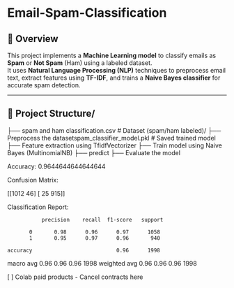 # Email-Spam-Classification

## 📌 Overview
This project implements a **Machine Learning model** to classify emails as **Spam** or **Not Spam** (Ham) using a labeled dataset.  
It uses **Natural Language Processing (NLP)** techniques to preprocess email text, extract features using **TF-IDF**, and trains a **Naive Bayes classifier** for accurate spam detection.

---

## 📂 Project Structure/
├── spam and ham classification.csv # Dataset (spam/ham labeled)/ 
├── Preprocess the datasetspam_classifier_model.pkl # Saved trained model
├── Feature extraction using TfidfVectorizer
├── Train model using Naive Bayes (MultinomialNB)
├── predict
├── Evaluate the model 



Accuracy: 0.9644644644644644

Confusion Matrix:

 [[1012   46]
 [  25  915]]
 
Classification Report:

               precision    recall  f1-score   support

           0       0.98      0.96      0.97      1058
           1       0.95      0.97      0.96       940

    accuracy                           0.96      1998
   macro avg       0.96      0.96      0.96      1998
weighted avg       0.96      0.96      0.96      1998


[ ]
Colab paid products - Cancel contracts here
